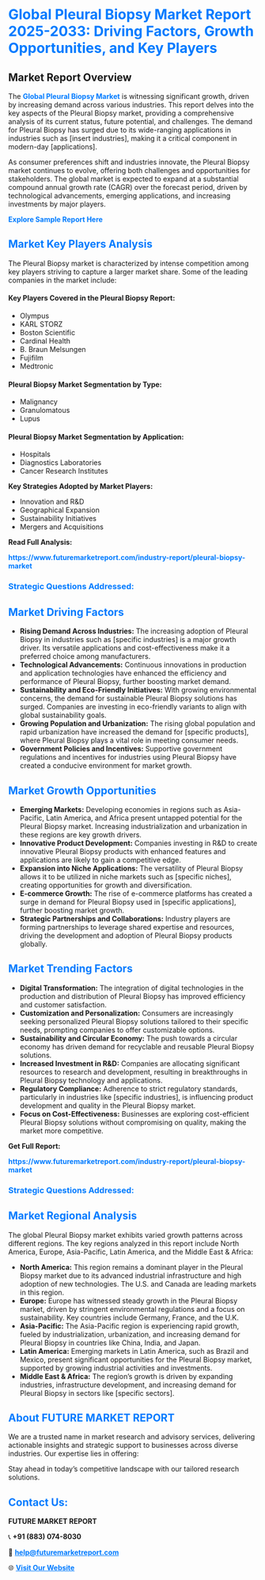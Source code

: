<h1 style="color: #007BFF;">Global Pleural Biopsy Market Report 2025-2033: Driving Factors, Growth Opportunities, and Key Players</h1>

<section id="overview">
<h2>Market Report Overview</h2>
<p>The <a href="https://www.futuremarketreport.com/industry-report/pleural-biopsy-market" style="color: #007BFF; text-decoration: none;"><strong>Global Pleural Biopsy Market</strong></a> is witnessing significant growth, driven by increasing demand across various industries. This report delves into the key aspects of the Pleural Biopsy market, providing a comprehensive analysis of its current status, future potential, and challenges. The demand for Pleural Biopsy has surged due to its wide-ranging applications in industries such as [insert industries], making it a critical component in modern-day [applications].</p>
<p>As consumer preferences shift and industries innovate, the Pleural Biopsy market continues to evolve, offering both challenges and opportunities for stakeholders. The global market is expected to expand at a substantial compound annual growth rate (CAGR) over the forecast period, driven by technological advancements, emerging applications, and increasing investments by major players.</p>
</section>

<section id="overview">
<p><a href="https://www.futuremarketreport.com/request-sample/reportId=77229" style="color: #007BFF; text-decoration: none;"><strong>Explore Sample Report Here</strong></a></p>
</section>

<section id="key-players">
<h2 style="color: #007BFF;">Market Key Players Analysis</h2>
<p>The Pleural Biopsy market is characterized by intense competition among key players striving to capture a larger market share. Some of the leading companies in the market include:</p>
<h4>Key Players Covered in the Pleural Biopsy Report:</h4>
<ul><li>Olympus</li><li>KARL STORZ</li><li>Boston Scientific</li><li>Cardinal Health</li><li>B. Braun Melsungen</li><li>Fujifilm</li><li>Medtronic</li></ul>
<h4>Pleural Biopsy Market Segmentation by Type:</h4>
<ul><li>Malignancy</li><li>Granulomatous</li><li>Lupus</li></ul>

<h4>Pleural Biopsy Market Segmentation by Application:</h4>
<ul><li>Hospitals</li><li>Diagnostics Laboratories</li><li>Cancer Research Institutes</li></ul>
<p><strong>Key Strategies Adopted by Market Players:</strong></p>
<ul>
<li>Innovation and R&D</li>
<li>Geographical Expansion</li>
<li>Sustainability Initiatives</li>
<li>Mergers and Acquisitions</li>
</ul>
</section>

<section>
<p><strong>Read Full Analysis: </strong></p><a href="https://www.futuremarketreport.com/industry-report/pleural-biopsy-market" style="color: #007BFF; text-decoration: none;"><strong>https://www.futuremarketreport.com/industry-report/pleural-biopsy-market</strong></a>
<h3 style="color: #007BFF;">Strategic Questions Addressed:</h3>
</section>

<section id="driving-factors">
<h2 style="color: #007BFF;">Market Driving Factors</h2>
<ul>
<li><strong>Rising Demand Across Industries:</strong> The increasing adoption of Pleural Biopsy in industries such as [specific industries] is a major growth driver. Its versatile applications and cost-effectiveness make it a preferred choice among manufacturers.</li>
<li><strong>Technological Advancements:</strong> Continuous innovations in production and application technologies have enhanced the efficiency and performance of Pleural Biopsy, further boosting market demand.</li>
<li><strong>Sustainability and Eco-Friendly Initiatives:</strong> With growing environmental concerns, the demand for sustainable Pleural Biopsy solutions has surged. Companies are investing in eco-friendly variants to align with global sustainability goals.</li>
<li><strong>Growing Population and Urbanization:</strong> The rising global population and rapid urbanization have increased the demand for [specific products], where Pleural Biopsy plays a vital role in meeting consumer needs.</li>
<li><strong>Government Policies and Incentives:</strong> Supportive government regulations and incentives for industries using Pleural Biopsy have created a conducive environment for market growth.</li>
</ul>
</section>

<section id="growth-opportunities">
<h2 style="color: #007BFF;">Market Growth Opportunities</h2>
<ul>
<li><strong>Emerging Markets:</strong> Developing economies in regions such as Asia-Pacific, Latin America, and Africa present untapped potential for the Pleural Biopsy market. Increasing industrialization and urbanization in these regions are key growth drivers.</li>
<li><strong>Innovative Product Development:</strong> Companies investing in R&D to create innovative Pleural Biopsy products with enhanced features and applications are likely to gain a competitive edge.</li>
<li><strong>Expansion into Niche Applications:</strong> The versatility of Pleural Biopsy allows it to be utilized in niche markets such as [specific niches], creating opportunities for growth and diversification.</li>
<li><strong>E-commerce Growth:</strong> The rise of e-commerce platforms has created a surge in demand for Pleural Biopsy used in [specific applications], further boosting market growth.</li>
<li><strong>Strategic Partnerships and Collaborations:</strong> Industry players are forming partnerships to leverage shared expertise and resources, driving the development and adoption of Pleural Biopsy products globally.</li>
</ul>
</section>

<section id="trending-factors">
<h2 style="color: #007BFF;">Market Trending Factors</h2>
<ul>
<li><strong>Digital Transformation:</strong> The integration of digital technologies in the production and distribution of Pleural Biopsy has improved efficiency and customer satisfaction.</li>
<li><strong>Customization and Personalization:</strong> Consumers are increasingly seeking personalized Pleural Biopsy solutions tailored to their specific needs, prompting companies to offer customizable options.</li>
<li><strong>Sustainability and Circular Economy:</strong> The push towards a circular economy has driven demand for recyclable and reusable Pleural Biopsy solutions.</li>
<li><strong>Increased Investment in R&D:</strong> Companies are allocating significant resources to research and development, resulting in breakthroughs in Pleural Biopsy technology and applications.</li>
<li><strong>Regulatory Compliance:</strong> Adherence to strict regulatory standards, particularly in industries like [specific industries], is influencing product development and quality in the Pleural Biopsy market.</li>
<li><strong>Focus on Cost-Effectiveness:</strong> Businesses are exploring cost-efficient Pleural Biopsy solutions without compromising on quality, making the market more competitive.</li>
</ul>
</section>

<section>
<p><strong>Get Full Report: </strong></p><a href="https://www.futuremarketreport.com/industry-report/pleural-biopsy-market" style="color: #007BFF; text-decoration: none;"><strong>https://www.futuremarketreport.com/industry-report/pleural-biopsy-market</strong></a>
<h3 style="color: #007BFF;">Strategic Questions Addressed:</h3>
</section>


<section id="regional-analysis">
<h2 style="color: #007BFF;">Market Regional Analysis</h2>
<p>The global Pleural Biopsy market exhibits varied growth patterns across different regions. The key regions analyzed in this report include North America, Europe, Asia-Pacific, Latin America, and the Middle East & Africa:</p>
<ul>
<li><strong>North America:</strong> This region remains a dominant player in the Pleural Biopsy market due to its advanced industrial infrastructure and high adoption of new technologies. The U.S. and Canada are leading markets in this region.</li>
<li><strong>Europe:</strong> Europe has witnessed steady growth in the Pleural Biopsy market, driven by stringent environmental regulations and a focus on sustainability. Key countries include Germany, France, and the U.K.</li>
<li><strong>Asia-Pacific:</strong> The Asia-Pacific region is experiencing rapid growth, fueled by industrialization, urbanization, and increasing demand for Pleural Biopsy in countries like China, India, and Japan.</li>
<li><strong>Latin America:</strong> Emerging markets in Latin America, such as Brazil and Mexico, present significant opportunities for the Pleural Biopsy market, supported by growing industrial activities and investments.</li>
<li><strong>Middle East & Africa:</strong> The region’s growth is driven by expanding industries, infrastructure development, and increasing demand for Pleural Biopsy in sectors like [specific sectors].</li>
</ul>
</section>

<footer>
<h2 style="color: #007BFF;">About FUTURE MARKET REPORT</h2>
<p>We are a trusted name in market research and advisory services, delivering actionable insights and strategic support to businesses across diverse industries. Our expertise lies in offering:</p>

<p>Stay ahead in today’s competitive landscape with our tailored research solutions.</p>

<h2 style="color: #007BFF;">Contact Us:</h2>
<p><strong>FUTURE MARKET REPORT</strong></p>
<p>📞 <strong>+91 (883) 074-8030</strong></p>
<p>📧 <strong><a href="mailto:help@futuremarketreport.com" style="color: #007BFF;">help@futuremarketreport.com</a></strong></p>
<p>🌐 <strong><a href="https://www.futuremarketreport.com/" style="color: #007BFF;">Visit Our Website</a></strong></p>
</footer>